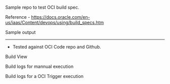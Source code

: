 Sample repo to test OCI build spec.

Reference - https://docs.oracle.com/en-us/iaas/Content/devops/using/build_specs.htm 

Sample output

 ----

 - Tested against OCI Code repo and Github.

 Build View 


 Build logs for mannual execution 
 

 Build logs for a OCI Trigger execution 
